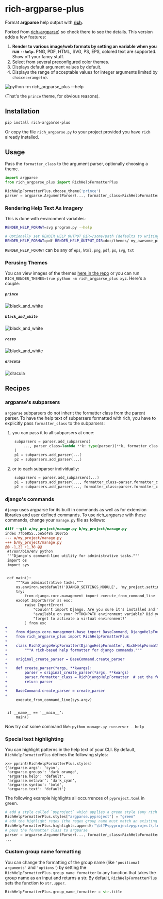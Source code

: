 # rich-argparse-plus

Format **argparse** help output with [**rich**](https://pypi.org/project/rich).

Forked from [rich-argparse](https://github.com/hamdanal/rich-argparse)) so check there to see the details.  This version adds a few features:

1. **Render to various image/web formats by setting an variable when you run `--help`.** PNG, PDF, HTML, SVG, PS, EPS, colored text are supported. Show off your fancy stuff.
1. Select from several preconfigured color themes.
1. Displays default argument values by default.
1. Displays the range of acceptable values for integer arguments limited by `choices=range(n)`.

![python -m rich_argparse_plus --help](doc/themes/python_-m_rich_argparse_help_default_theme.png)

(That's the `prince` theme, for obvious reasons).

## Installation
```sh
pip install rich-argparse-plus
```

Or copy the file `rich_argparse.py` to your project provided you have `rich` already installed.

## Usage

Pass the `formatter_class` to the argument parser, optionally choosing a theme.
```python
import argparse
from rich_argparse_plus import RichHelpFormatterPlus

RichHelpFormatterPlus.choose_theme('prince')
parser = argparse.ArgumentParser(..., formatter_class=RichHelpFormatterPlus)
```

### Rendering Help Text As Imagery
This is done with environment variables:

```bash
RENDER_HELP_FORMAT=svg program.py --help

# Optionally set RENDER_HELP_OUTPUT_DIR=/some/path (defaults to writing in current directory)
RENDER_HELP_FORMAT=pdf RENDER_HELP_OUTPUT_DIR=doc/themes/ my_awesome_program --help
```

`RENDER_HELP_FORMAT` can be any of `eps`, `html`, `png`, `pdf`, `ps`, `svg`, `txt`

### Perusing Themes
You can view images of the themes [here in the repo](doc/themes/) or you can run `RICH_RENDER_THEMES=true python -m rich_argparse_plus xyz`.  Here's a couple:

##### `prince`
![black_and_white](doc/themes/python_-m_rich_argparse_help_prince_theme.png)

##### `black_and_white`
![black_and_white](doc/themes/python_-m_rich_argparse_help_black_and_white_theme.png)

##### `roses`
![black_and_white](doc/themes/python_-m_rich_argparse_help_roses_theme.png)

##### `dracula`
![dracula](doc/themes/python_-m_rich_argparse_help_dracula_theme.png)



## Recipes

### argparse's subparsers
`argparse` subparsers do not inherit the formatter class from the parent parser. To have the help
text of subparsers formatted with rich, you have to explicitly pass `formatter_class` to the
subparsers:

1. you can pass it to all subparsers at once:
   ```python
    subparsers = parser.add_subparsers(
        ..., parser_class=lambda **k: type(parser)(**k, formatter_class=parser.formatter_class),
    )
    p1 = subparsers.add_parser(...)
    p2 = subparsers.add_parser(...)
   ```
1. or to each subparser individually:
   ```python
    subparsers = parser.add_subparsers(...)
    p1 = subparsers.add_parser(..., formatter_class=parser.formatter_class)
    p2 = subparsers.add_parser(..., formatter_class=parser.formatter_class)
   ```

### django's commands
`django` uses argparse for its built in commands as well as for extension libraries and user
defined commands. To use rich_argparse with these commands, change your `manage.py` file as
follows:

```diff
diff --git a/my_project/manage.py b/my_project/manage.py
index 7fb6855..5e5d48a 100755
--- a/my_project/manage.py
+++ b/my_project/manage.py
@@ -1,22 +1,38 @@
 #!/usr/bin/env python
 """Django's command-line utility for administrative tasks."""
 import os
 import sys


 def main():
     """Run administrative tasks."""
     os.environ.setdefault('DJANGO_SETTINGS_MODULE', 'my_project.settings')
     try:
         from django.core.management import execute_from_command_line
     except ImportError as exc:
         raise ImportError(
             "Couldn't import Django. Are you sure it's installed and "
             "available on your PYTHONPATH environment variable? Did you "
             "forget to activate a virtual environment?"
         ) from exc
+
+    from django.core.management.base import BaseCommand, DjangoHelpFormatter
+    from rich_argparse_plus import RichHelpFormatterPlus
+
+    class RichDjangoHelpFormatter(DjangoHelpFormatter, RichHelpFormatterPlus):  # django first
+        """A rich-based help formatter for django commands."""
+
+    original_create_parser = BaseCommand.create_parser
+
+    def create_parser(*args, **kwargs):
+        parser = original_create_parser(*args, **kwargs)
+        parser.formatter_class = RichDjangoHelpFormatter  # set the formatter_class
+        return parser
+
+    BaseCommand.create_parser = create_parser
+
     execute_from_command_line(sys.argv)


 if __name__ == '__main__':
     main()
```

Now try out some command like: `python manage.py runserver --help`

### Special text highlighting

You can highlight patterns in the help text of your CLI. By default, `RichHelpFormatterPlus` defines
the following styles:
```pycon
>>> pprint(RichHelpFormatterPlus.styles)
{'argparse.args': 'cyan',
 'argparse.groups': 'dark_orange',
 'argparse.help': 'default',
 'argparse.metavar': 'dark_cyan',
 'argparse.syntax': 'bold',
 'argparse.text': 'default'}
```
The following example highlights all occurrences of `pyproject.toml` in green.

```python
# add a style called `pyproject` which applies a green style (any rich style works)
RichHelpFormatterPlus.styles["argparse.pyproject"] = "green"
# add the highlight regex (the regex group name must match an existing style name)
RichHelpFormatterPlus.highlights.append(r"\b(?P<pyproject>pyproject\.toml)\b")
# pass the formatter class to argparse
parser = argparse.ArgumentParser(..., formatter_class=RichHelpFormatterPlus)
...
```

### Custom group name formatting

You can change the formatting of the group name (like `'positional arguments'` and `'options'`) by
setting the `RichHelpFormatterPlus.group_name_formatter` to any function that takes the group name as
an input and returns a str. By default, `RichHelpFormatterPlus` sets the function to `str.upper`.

```python
RichHelpFormatterPlus.group_name_formatter = str.title
```
